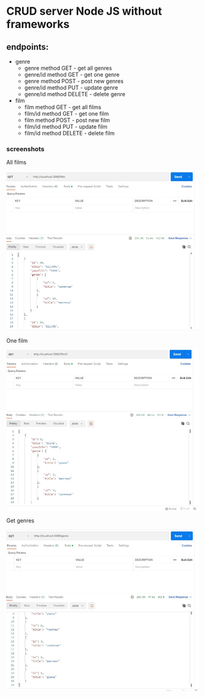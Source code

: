 # CRUD server Node JS without frameworks

## endpoints:
- genre
  - genre method GET - get all genres
  - genre/id method GET - get one genre
  - genre method POST - post new genres
  - genre/id method PUT - update genre 
  - genre/id method DELETE - delete genre 
- film
  - film method GET - get all films
  - film/id method GET - get one film
  - film method POST - post new film
  - film/id method PUT - update film 
  - film/id method DELETE - delete film 

### screenshots

All films

![All films](img/getfilm.jpg)

One film

![All films](img/getfilmone.jpg)

Get genres

![All films](img/getgenre.jpg)